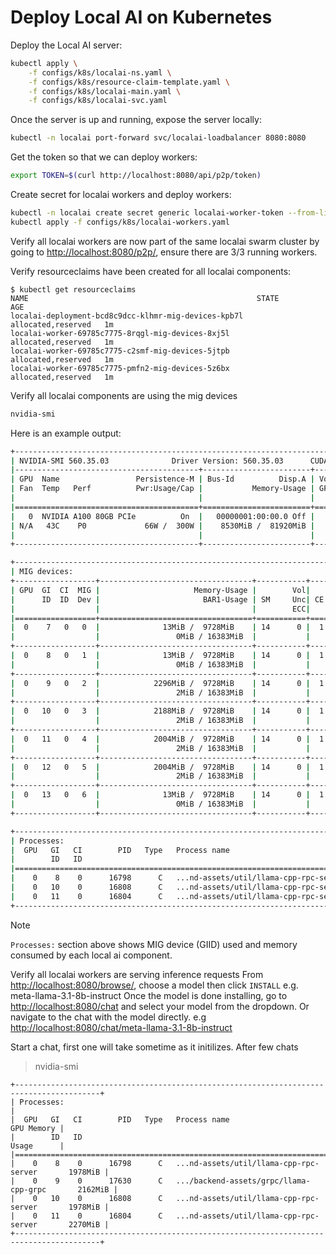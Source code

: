 # Deploy Local AI on Kubernetes

Deploy the Local AI server:

```bash
kubectl apply \
    -f configs/k8s/localai-ns.yaml \
    -f configs/k8s/resource-claim-template.yaml \
    -f configs/k8s/localai-main.yaml \
    -f configs/k8s/localai-svc.yaml
```

Once the server is up and running, expose the server locally:

```bash
kubectl -n localai port-forward svc/localai-loadbalancer 8080:8080
```

Get the token so that we can deploy workers:

```bash
export TOKEN=$(curl http://localhost:8080/api/p2p/token)
```

Create secret for localai workers and deploy workers:

```bash
kubectl -n localai create secret generic localai-worker-token --from-literal=token=$TOKEN
kubectl apply -f configs/k8s/localai-workers.yaml
```

Verify all localai workers are now part of the same localai swarm cluster by going to <http://localhost:8080/p2p/>, ensure there are 3/3 running workers.

Verify resourceclaims have been created for all localai components:

```console
$ kubectl get resourceclaims
NAME                                                   STATE                AGE
localai-deployment-bcd8c9dcc-klhmr-mig-devices-kpb7l   allocated,reserved   1m
localai-worker-69785c7775-8rqgl-mig-devices-8xj5l      allocated,reserved   1m
localai-worker-69785c7775-c2smf-mig-devices-5jtpb      allocated,reserved   1m
localai-worker-69785c7775-pmfn2-mig-devices-5z6bx      allocated,reserved   1m
```

Verify all localai components are using the mig devices

```bash
nvidia-smi
```

Here is an example output:

```bash
+-----------------------------------------------------------------------------------------+
| NVIDIA-SMI 560.35.03              Driver Version: 560.35.03      CUDA Version: 12.6     |
|-----------------------------------------+------------------------+----------------------+
| GPU  Name                 Persistence-M | Bus-Id          Disp.A | Volatile Uncorr. ECC |
| Fan  Temp   Perf          Pwr:Usage/Cap |           Memory-Usage | GPU-Util  Compute M. |
|                                         |                        |               MIG M. |
|=========================================+========================+======================|
|   0  NVIDIA A100 80GB PCIe          On  |   00000001:00:00.0 Off |                   On |
| N/A   43C    P0             66W /  300W |    8530MiB /  81920MiB |     N/A      Default |
|                                         |                        |              Enabled |
+-----------------------------------------+------------------------+----------------------+

+-----------------------------------------------------------------------------------------+
| MIG devices:                                                                            |
+------------------+----------------------------------+-----------+-----------------------+
| GPU  GI  CI  MIG |                     Memory-Usage |        Vol|        Shared         |
|      ID  ID  Dev |                       BAR1-Usage | SM     Unc| CE ENC  DEC  OFA  JPG |
|                  |                                  |        ECC|                       |
|==================+==================================+===========+=======================|
|  0    7   0   0  |              13MiB /  9728MiB    | 14      0 |  1   0    0    0    0 |
|                  |                 0MiB / 16383MiB  |           |                       |
+------------------+----------------------------------+-----------+-----------------------+
|  0    8   0   1  |              13MiB /  9728MiB    | 14      0 |  1   0    0    0    0 |
|                  |                 0MiB / 16383MiB  |           |                       |
+------------------+----------------------------------+-----------+-----------------------+
|  0    9   0   2  |            2296MiB /  9728MiB    | 14      0 |  1   0    0    0    0 |
|                  |                 2MiB / 16383MiB  |           |                       |
+------------------+----------------------------------+-----------+-----------------------+
|  0   10   0   3  |            2188MiB /  9728MiB    | 14      0 |  1   0    0    0    0 |
|                  |                 2MiB / 16383MiB  |           |                       |
+------------------+----------------------------------+-----------+-----------------------+
|  0   11   0   4  |            2004MiB /  9728MiB    | 14      0 |  1   0    0    0    0 |
|                  |                 2MiB / 16383MiB  |           |                       |
+------------------+----------------------------------+-----------+-----------------------+
|  0   12   0   5  |            2004MiB /  9728MiB    | 14      0 |  1   0    0    0    0 |
|                  |                 2MiB / 16383MiB  |           |                       |
+------------------+----------------------------------+-----------+-----------------------+
|  0   13   0   6  |              13MiB /  9728MiB    | 14      0 |  1   0    0    0    0 |
|                  |                 0MiB / 16383MiB  |           |                       |
+------------------+----------------------------------+-----------+-----------------------+

+-----------------------------------------------------------------------------------------+
| Processes:                                                                              |
|  GPU   GI   CI        PID   Type   Process name                              GPU Memory |
|        ID   ID                                                               Usage      |
|=========================================================================================|
|    0    8    0      16798      C   ...nd-assets/util/llama-cpp-rpc-server         74MiB |
|    0   10    0      16808      C   ...nd-assets/util/llama-cpp-rpc-server         74MiB |
|    0   11    0      16804      C   ...nd-assets/util/llama-cpp-rpc-server         74MiB
+-----------------------------------------------------------------------------------------+
```

> [!NOTE]
> `Processes:` section above shows MIG device (GIID) used and memory consumed by each local ai component.

Verify all localai workers are serving inference requests
From <http://localhost:8080/browse/>, choose a model then click `INSTALL` e.g. meta-llama-3.1-8b-instruct
Once the model is done installing, go to <http://localhost:8080/chat> and select your model from the dropdown.
Or navigate to the chat with the model directly. e.g <http://localhost:8080/chat/meta-llama-3.1-8b-instruct>

Start a chat, first one will take sometime as it initilizes.
After few chats

> nvidia-smi

```console
+-----------------------------------------------------------------------------------------+
| Processes:                                                                              |
|  GPU   GI   CI        PID   Type   Process name                              GPU Memory |
|        ID   ID                                                               Usage      |
|=========================================================================================|
|    0    8    0      16798      C   ...nd-assets/util/llama-cpp-rpc-server       1978MiB |
|    0    9    0      17630      C   .../backend-assets/grpc/llama-cpp-grpc       2162MiB |
|    0   10    0      16808      C   ...nd-assets/util/llama-cpp-rpc-server       1978MiB |
|    0   11    0      16804      C   ...nd-assets/util/llama-cpp-rpc-server       2270MiB |
+-----------------------------------------------------------------------------------------+
```
